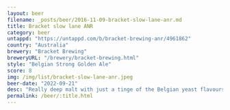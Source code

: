 ```yaml
---
layout: beer
filename: _posts/beer/2016-11-09-bracket-slow-lane-anr.md
title: Bracket slow lane ANR
category: beer
untappd: "https://untappd.com/b/bracket-brewing-anr/4961862"
country: "Australia"
brewery: "Bracket Brewing"
breweryURL: "/brewery/bracket-brewing.html"
style: "Belgian Strong Golden Ale"
score: 8
img: /img/list/bracket-slow-lane-anr.jpeg
beer-date: "2022-09-21"
desc: "Really deep malt with just a tinge of the Belgian yeast flavours. Gets smoother and tastier as it warms up. There’s not really any big flavors just a subtle drink that suits well to a cold day and a slow drink"
permalink: /beer/:title.html
---
```

